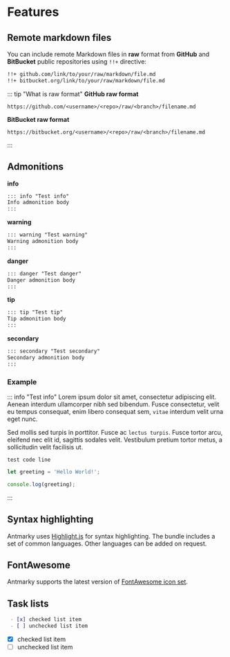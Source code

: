 # Features

## Remote markdown files

You can include remote Markdown files in **raw** format from **GitHub** and **BitBucket** public repositories using `!!+` directive:

```md
!!+ github.com/link/to/your/raw/markdown/file.md
!!+ bitbucket.org/link/to/your/raw/markdown/file.md
```

::: tip "What is raw format"
**GitHub raw format**

```
https://github.com/<username>/<repo>/raw/<branch>/filename.md
```

**BitBucket raw format**

```
https://bitbucket.org/<username>/<repo>/raw/<branch>/filename.md
```
:::

## Admonitions

**info**

```md
::: info "Test info"
Info admonition body
:::
```

**warning**

```md
::: warning "Test warning"
Warning admonition body
:::
```

**danger**

```md
::: danger "Test danger"
Danger admonition body
:::
```

**tip**

```md
::: tip "Test tip"
Tip admonition body
:::
```

**secondary**

```md
::: secondary "Test secondary"
Secondary admonition body
:::
```

### Example

::: info "Test info"
Lorem ipsum dolor sit amet, consectetur adipiscing elit. Aenean interdum ullamcorper nibh sed bibendum. Fusce consectetur, velit eu tempus consequat, enim libero consequat sem, `vitae` interdum velit urna eget nunc.

Sed mollis sed turpis in porttitor. Fusce ac `lectus turpis`. Fusce tortor arcu, eleifend nec elit id, sagittis sodales velit. Vestibulum pretium tortor metus, a sollicitudin velit facilisis ut.

`test code line`

```js
let greeting = 'Hello World!';

console.log(greeting);
```
:::

## Syntax highlighting

Antmarky uses [Highlight.js](https://highlightjs.org) for syntax highlighting. The bundle includes a set of common languages. Other languages can be added on request.

## FontAwesome

Antmarky supports the latest version of [FontAwesome icon set](https://fontawesome.com/v6.0/icons?m=free).

## Task lists

```md
 - [x] checked list item
 - [ ] unchecked list item
```

 - [x] checked list item
 - [ ] unchecked list item